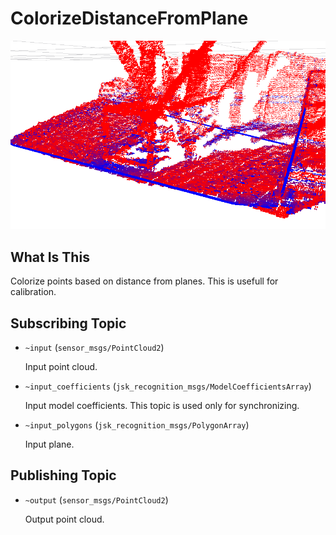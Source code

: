# ColorizeDistanceFromPlane

![](images/colorize_distance_from_plane.png)

## What Is This

Colorize points based on distance from planes.
This is usefull for calibration.

## Subscribing Topic
* `~input` (`sensor_msgs/PointCloud2`)

  Input point cloud.
* `~input_coefficients` (`jsk_recognition_msgs/ModelCoefficientsArray`)

  Input model coefficients. This topic is used only for synchronizing.
* `~input_polygons` (`jsk_recognition_msgs/PolygonArray`)

  Input plane.

## Publishing Topic
* `~output` (`sensor_msgs/PointCloud2`)

  Output point cloud.
